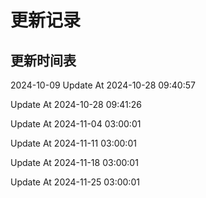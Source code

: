# 更新记录

## 更新时间表 

2024-10-09
Update At 2024-10-28 09:40:57

Update At 2024-10-28 09:41:26

Update At 2024-11-04 03:00:01

Update At 2024-11-11 03:00:01

Update At 2024-11-18 03:00:01

Update At 2024-11-25 03:00:01
